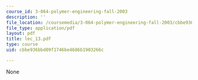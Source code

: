 ```yaml
---
course_id: 3-064-polymer-engineering-fall-2003
description: ''
file_location: /coursemedia/3-064-polymer-engineering-fall-2003/cbbe936bbd09f1746be4686b1903266c_lec_13.pdf
file_type: application/pdf
layout: pdf
title: lec_13.pdf
type: course
uid: cbbe936bbd09f1746be4686b1903266c

---
```

None